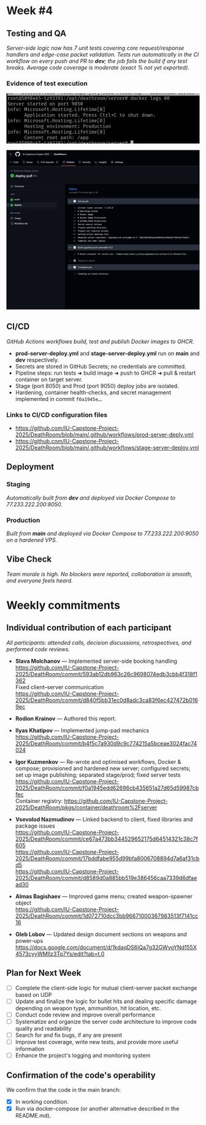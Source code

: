 # **Week #4** 

## Testing and QA

*Server-side logic now has 7 unit tests covering core request/response handlers and edge-case packet validation. Tests run automatically in the CI workflow on every push and PR to **dev**; the job fails the build if any test breaks. Average code coverage is moderate (exact % not yet exported).*

### Evidence of test execution

![Api image 1](https://github.com/r3based/capstone_images/blob/main/server.jpg?raw=true)

![Api image 1](https://github.com/r3based/capstone_images/blob/main/CICD.png?raw=true)

## CI/CD

*GitHub Actions workflows build, test and publish Docker images to GHCR.*

* **prod-server-deploy.yml** and **stage-server-deploy.yml** run on **main** and **dev** respectively.  
* Secrets are stored in GitHub Secrets; no credentials are committed.  
* Pipeline steps: run tests ➜ build image ➜ push to GHCR ➜ pull & restart container on target server.  
* Stage (port 8050) and Prod (port 9050) deploy jobs are isolated.  
* Hardening, container health-checks, and secret management implemented in commit `f0a1945e…`.  

### Links to CI/CD configuration files

* <https://github.com/IU-Capstone-Project-2025/DeathRoom/blob/main/.github/workflows/prod-server-deply.yml>  
* <https://github.com/IU-Capstone-Project-2025/DeathRoom/blob/main/.github/workflows/stage-server-deploy.yml>

## Deployment

### Staging

*Automatically built from **dev** and deployed via Docker Compose to 77.233.222.200:8050.*

### Production

*Built from **main** and deployed via Docker Compose to 77.233.222.200:9050 on a hardened VPS.*

## Vibe Check

*Team morale is high. No blockers were reported, collaboration is smooth, and everyone feels heard.*

# Weekly commitments

## Individual contribution of each participant

*All participants: attended calls, decision discussions, retrospectives, and performed code reviews.*

- **Slava Molchanov** — Implemented server-side booking handling  
  <https://github.com/IU-Capstone-Project-2025/DeathRoom/commit/593ab12db963c26c9698074edb3cbb4f318f1362>  
  Fixed client–server communication  
  <https://github.com/IU-Capstone-Project-2025/DeathRoom/commit/d840f5bb31ec0d8adc3ca83f6ec427472b0169ec>

- **Rodion Krainov** — Authored this report.

- **Ilyas Khatipov** — Implemented jump-pad mechanics  
  <https://github.com/IU-Capstone-Project-2025/DeathRoom/commit/b4f5c7a930d9c9c774215a5bceae3024fac74024>

- **Igor Kuzmenkov** — Re-wrote and optimised workflows, Docker & compose; provisioned and hardened new server; configured secrets; set up image publishing; separated stage/prod; fixed server tests  
  <https://github.com/IU-Capstone-Project-2025/DeathRoom/commit/f0a1945edd62696cb435651a27d65d59987cbfec>  
  Container registry: <https://github.com/IU-Capstone-Project-2025/DeathRoom/pkgs/container/deathroom%2Fserver>

- **Vsevolod Nazmudinov** — Linked backend to client, fixed libraries and package issues  
  <https://github.com/IU-Capstone-Project-2025/DeathRoom/commit/ce67a473bb344529652175d64514321c38c7f605>  
  <https://github.com/IU-Capstone-Project-2025/DeathRoom/commit/17bddfabe955d99bfa8006708894d7a6af31cbd5>  
  <https://github.com/IU-Capstone-Project-2025/DeathRoom/commit/d8589d0a885bb519e386456caa7339d6dfaead30>

- **Almas Bagishaev** — Improved game menu; created weapon-spawner object  
  <https://github.com/IU-Capstone-Project-2025/DeathRoom/commit/1d072710dcc3bb96671000367983513f7141cc16>

- **Gleb Lobov** — Updated design document sections on weapons and power-ups  
  <https://docs.google.com/document/d/1kdaqDS6iQa7g32GWyoYNd155X4573cyyWMIlz3Tq7Ys/edit?tab=t.0>

## Plan for Next Week

- [ ] Complete the client-side logic for mutual client-server packet exchange based on UDP
- [ ] Update and finalize the logic for bullet hits and dealing specific damage depending on weapon type, ammunition, hit location, etc.
- [ ] Conduct code review and improve overall performance
- [ ] Systematize and organize the server code architecture to improve code quality and readability
- [ ] Search for and fix bugs, if any are present
- [ ] Improve test coverage, write new tests, and provide more useful information
- [ ] Enhance the project's logging and monitoring system

## Confirmation of the code's operability

We confirm that the code in the main branch:
- [x] In working condition.
- [x] Run via docker-compose (or another alternative described in the README.md).
